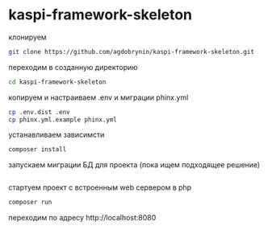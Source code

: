 # kaspi-framework-skeleton


клонируем
````bash
git clone https://github.com/agdobrynin/kaspi-framework-skeleton.git
````
переходим в созданную директорию
````bash
cd kaspi-framework-skeleton
````
копируем и настраиваем .env и миграции phinx.yml
````bash
cp .env.dist .env
cp phinx.yml.example phinx.yml
````
устанавливаем зависимсти
````bash
composer install
````
запускаем миграции БД для проекта (пока ищем подходящее решение)
````bash

````

стартуем проект с встроенным web сервером в php
````bash
composer run
````
переходим по адресу http://localhost:8080 

